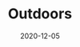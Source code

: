 --- 
title: Outdoors
date: '2020-12-05'
thumb_image: images/mar-5yo/5yo-mar-outdoors.jpg
thumb_image_alt: Outdoors
image: images/mar-5yo/5yo-mar-outdoors.jpg
image_alt: Outdoors
template: project 
---	
